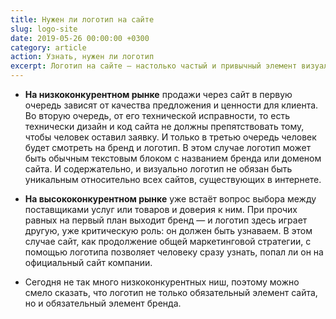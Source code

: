 ```yaml
---
title: Нужен ли логотип на сайте
slug: logo-site
date: 2019-05-26 00:00:00 +0300
category: article
action: Узнать, нужен ли логотип
excerpt: Логотип на сайте — настолько частый и привычный элемент визуальной композиции и навигации внутри сайта, что его всё-таки можно назвать обязательным элементом любого сайта, так как посетители ожидают его увидеть.
---
```


- **На низкоконкурентном рынке** продажи через сайт в первую очередь зависят от качества предложения и ценности для клиента. Во вторую очередь, от его технической исправности, то есть технически дизайн и код сайта не должны препятствовать тому, чтобы человек оставил заявку. И только в третью очередь человек будет смотреть на бренд и логотип. В этом случае логотип может быть обычным текстовым блоком с названием бренда или доменом сайта. И содержательно, и визуально логотип не обязан быть уникальным относительно всех сайтов, существующих в интернете.

- **На высококонкурентном рынке** уже встаёт вопрос выбора между поставщиками услуг или товаров и доверия к ним. При прочих равных на первый план выходит бренд — и логотип здесь играет другую, уже критическую роль: он должен быть узнаваем. В этом случае сайт, как продолжение общей маркетинговой стратегии, с помощью логотипа позволяет человеку сразу узнать, попал ли он на официальный сайт компании.

- Сегодня не так много низкоконкурентных ниш, поэтому можно смело сказать, что логотип не только обязательный элемент сайта, но и обязательный элемент бренда.
